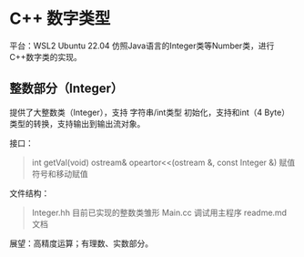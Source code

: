 # C++ 数字类型

平台：WSL2 Ubuntu 22.04
仿照Java语言的Integer类等Number类，进行C++数字类的实现。

## 整数部分（Integer）
提供了大整数类（Integer），支持 字符串/int类型 初始化，支持和int（4 Byte）类型的转换，支持输出到输出流对象。

接口：
> int getVal(void)
> ostream& opeartor<<(ostream &, const Integer &)
> 赋值符号和移动赋值

文件结构：
> Integer.hh 目前已实现的整数类雏形
> Main.cc 调试用主程序
> readme.md 文档

展望：高精度运算；有理数、实数部分。